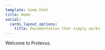 ```yaml
---
template: home.html
title: Home
social:
  cards_layout_options:
    title: Documentation that simply works
---
```


Welcome to Protevus.
